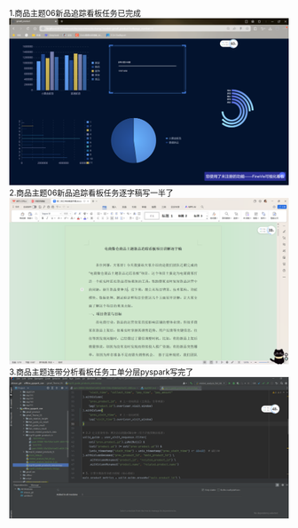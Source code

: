 1.商品主题06新品追踪看板任务已完成
![img.png](img.png)
2.商品主题06新品追踪看板任务逐字稿写一半了
![img_1.png](img_1.png)
3.商品主题连带分析看板任务工单分层pyspark写完了
![img_2.png](img_2.png)